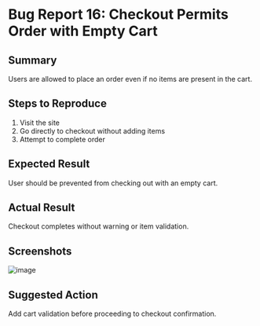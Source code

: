 # Bug Report 16: Checkout Permits Order with Empty Cart

## Summary
Users are allowed to place an order even if no items are present in the cart.

## Steps to Reproduce
1. Visit the site
2. Go directly to checkout without adding items
3. Attempt to complete order

## Expected Result
User should be prevented from checking out with an empty cart.

## Actual Result
Checkout completes without warning or item validation.
## Screenshots
![image](https://github.com/user-attachments/assets/57fd97f9-d707-46ee-881b-392e942a56ed)

## Suggested Action
Add cart validation before proceeding to checkout confirmation.
